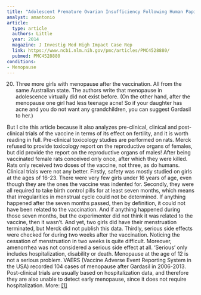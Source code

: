 ```yaml
---
title: "Adolescent Premature Ovarian Insufficiency Following Human Papillomavirus Vaccination: A Case Series Seen in General Practice"
analyst: amantonio
article:
  type: article
  authors: Little
  year: 2014
  magazine: J Investig Med High Impact Case Rep
  link: https://www.ncbi.nlm.nih.gov/pmc/articles/PMC4528880/
  pubmed: PMC4528880
conditions:
- Menopause
---
```


20. Three more girls with menopause after the vaccination. All from the same Australian state. The authors write that menopause in adolescence virtually did not exist before.
(On the other hand, after the menopause one girl had less teenage acne! So if your daughter has acne and you do not want any grandchildren, you can suggest Gardasil to her.)

But I cite this article because it also analyzes pre-clinical, clinical and post-clinical trials of the vaccine in terms of its effect on fertility, and it is worth reading in full.
Pre-clinical toxicology studies are performed on rats. Merck refused to provide toxicology report on the reproductive organs of females, but did provide the report on the reproductive organs of males!
After being vaccinated female rats conceived only once, after which they were killed. Rats only received two doses of the vaccine, not three, as do humans.
Clinical trials were not any better. Firstly, safety was mostly studied on girls at the ages of 16-23. There were very few girls under 16 years of age, even though they are the ones the vaccine was indented for. Secondly, they were all required to take birth control pills for at least seven months, which means that irregularities in menstrual cycle could not be determined. If anything happened after the seven months passed, then by definition, it could not have been related to the vaccination. And if anything happened during those seven months, but the experimenter did not think it was related to the vaccine, then it wasn’t. And yet, two girls did have their menstruation terminated, but Merck did not publish this data. Thirdly, serious side effects were checked for during two weeks after the vaccination. Noticing the cessation of menstruation in two weeks is quite difficult. Moreover, аmenorrhea was not considered a serious side effect at all. ‘Serious’ only includes hospitalization, disability or death. Menopause at the age of 12 is not a serious problem.
VAERS (Vaccine Adverse Event Reporting System in the USA) recorded 104 cases of menopause after Gardasil in 2006-2013.
Post-clinical trials are usually based on hospitalization data, and therefore they are also unable to detect early menopause, since it does not require hospitalization. More: [[1]](https://www.ncbi.nlm.nih.gov/pubmed/26125978/)
